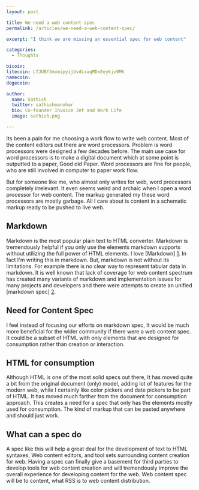 ```yaml
---
layout: post

title: We need a web content spec
permalink: /articles/we-need-a-web-content-spec/

excerpt: "I think we are missing an essential spec for web content"

categories:
  - Thoughts

bicoin: 
litecoin: LTJUBf3mxmipyijUvdLxagMDxEeykjv9MK
namecoin: 
dogecoin: 

author: 
  name: Sathish
  twitter: sathishmanohar
  bio: Co-founder Invoice Jet and Work Life
  image: sathish.png

---
```

Its been a pain for me choosing a work flow to write web content. Most of the content editors out there are word processors. Problem is word processors were designed a few decades before. The main use case for word processors is to make a digital document which at some point is outputted to a paper, Good old Paper. Word processors are fine for people, who are still involved in computer to paper work flow.

But for someone like me, who almost only writes for web, word processors completely irrelevant. It even seems weird and archaic when I open a word processor for web content. The markup generated my these word processors are mostly garbage. All I care about is content in a schematic markup ready to be pushed to live web.

## Markdown
Markdown is the most popular plain text to HTML converter. Markdown is tremendously helpful if you only use the elements markdown supports without utilizing the full power of HTML elements. I love [Markdown] [1]. In fact I'm writing this in markdown. But, markdown is not without its limitations. For example there is no clear way to represent tabular data in markdown. It is well known that lack of coverage for web content spectrum has created many variants of markdown and implementation issues for many projects and developers and there were attempts to create an unified [markdown spec] [2].

## Need for Content Spec
I feel instead of focusing our efforts on markdown spec, It would be much more beneficial for the wider community if there were a web content spec. It could be a subset of HTML with only elements that are designed for consumption rather than creation or interaction.

## HTML for consumption
Although HTML is one of the most solid specs out there, It has moved quite a bit from the original document (only) model, adding lot of features for the modern web, while I certainly like color pickers and date pickers to be part of HTML. It has moved much farther from the document for consumption approach. This creates a need for a spec that only has the elements mostly used for consumption. The kind of markup that can be pasted anywhere and should just work.

## What can a spec do
A spec like this will help a great deal for the development of text to HTML syntaxes, Web content editors, and tool sets surrounding content creation for web. Having a spec can finally give a basement for third parties to develop tools for web content creation and will tremendously improve the overall experience for developing content for the web. Web content spec will be to content, what RSS is to web content distribution.

[1]: http://daringfireball.net/projects/markdown/	"MarkDown Project"
[2]: http://www.codinghorror.com/blog/2012/10/the-future-of-markdown.html	"The Future of Markdown"
